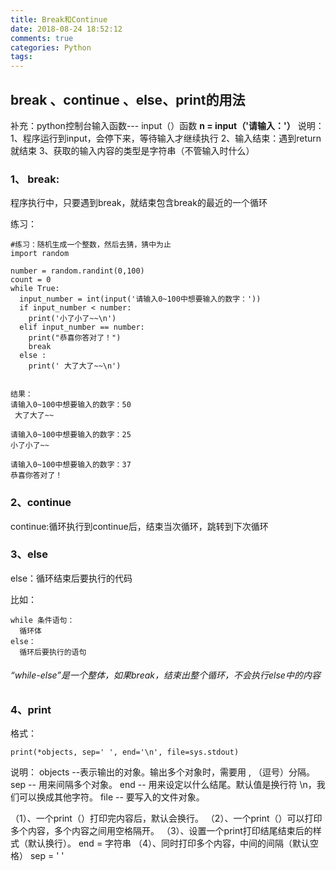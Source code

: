 ```yaml
---
title: Break和Continue
date: 2018-08-24 18:52:12
comments: true
categories: Python
tags: 
---
```

## break 、continue 、else、print的用法 
补充：python控制台输入函数--- input（）函数
 **n = input（'请输入：'）**
说明：
1、程序运行到input，会停下来，等待输入才继续执行
2、输入结束：遇到return就结束
3、获取的输入内容的类型是字符串（不管输入时什么）

### 1、 break:
程序执行中，只要遇到break，就结束包含break的最近的一个循环

练习：
```
#练习：随机生成一个整数，然后去猜，猜中为止
import random 

number = random.randint(0,100)
count = 0
while True:
  input_number = int(input('请输入0~100中想要输入的数字：'))
  if input_number < number: 
    print('小了小了~~\n')
  elif input_number == number:
    print("恭喜你答对了！")
    break
  else :
    print(' 大了大了~~\n')


结果：
请输入0~100中想要输入的数字：50
 大了大了~~

请输入0~100中想要输入的数字：25
小了小了~~

请输入0~100中想要输入的数字：37
恭喜你答对了！

```
### 2、continue
continue:循环执行到continue后，结束当次循环，跳转到下次循环
### 3、else
else：循环结束后要执行的代码

比如：
```
while 条件语句：
  循环体
else：
  循环后要执行的语句
```
###### “while-else”是一个整体，如果break，结束出整个循环，不会执行else中的内容
### 4、print
格式：
```
print(*objects, sep=' ', end='\n', file=sys.stdout)
```
说明：
objects --表示输出的对象。输出多个对象时，需要用 , （逗号）分隔。
sep -- 用来间隔多个对象。
end -- 用来设定以什么结尾。默认值是换行符 \n，我们可以换成其他字符。
file -- 要写入的文件对象。

（1）、一个print（）打印完内容后，默认会换行。
（2）、一个print（）可以打印多个内容，多个内容之间用空格隔开。
（3）、设置一个print打印结尾结束后的样式（默认换行）。
end = 字符串
（4）、同时打印多个内容，中间的间隔（默认空格）
sep = ' '

